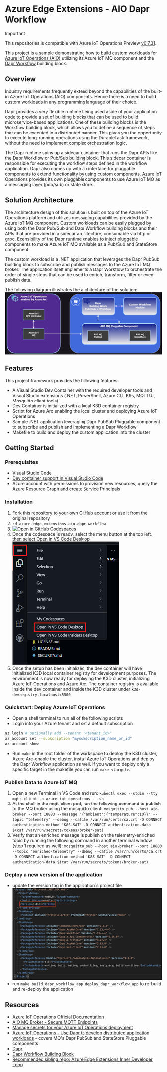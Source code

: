 # Azure Edge Extensions - AIO Dapr Workflow

> [!IMPORTANT]  
> This repositories is compatible with Azure IoT Operations Preview [v0.7.31](https://github.com/Azure/azure-iot-operations/releases/tag/v0.7.31).

This project is a sample demonstrating how to build custom workloads for [Azure IoT Operations (AIO)](https://learn.microsoft.com/en-us/azure/iot-operations/get-started/overview-iot-operations) utilizing its Azure IoT MQ component and the [Dapr Workflow](https://docs.dapr.io/developing-applications/building-blocks/workflow/workflow-overview/) building block.

## Overview

Industry requirements frequently extend beyond the capabilities of the built-in Azure IoT Operations (AIO) components. Hence there is a need to build custom workloads in any programming language of their choice.

Dapr provides a very flexible runtime being used aside of your application code to provide a set of building blocks that can be used to build microservice-based applications. One of these building blocks is the Workflow building block, which allows you to define a sequence of steps that can be executed in a distributed manner. This gives you the opportunity to execute long-running operations using the DurableTask framework, without the need to implement complex orchestration logic.

The Dapr runtime spins up a sidecar container that runs the Dapr APIs like the Dapr Workflow or Pub/Sub building block. This sidecar container is responsible for executing the workflow steps defined in the workflow application. Dapr also comes up with an interface for pluggable components to extend functionality by using custom components. Azure IoT Operations provides its own pluggable components to use Azure IoT MQ as a messaging layer (pub/sub) or state store.

## Solution Architecture

The architecture design of this solution is built on top of the Azure IoT Operations platform and utilizes messaging capabilities provided by the Azure IoT MQ component. Custom workloads can be easily plugged by using both the Dapr Pub/Sub and Dapr Workflow building blocks and their APIs that are provided in a sidecar architecture, consumable via http or grpc. Exensibility of the Dapr runtime enables to inject pluggable components to make Azure IoT MQ available as a Pub/Sub and StateStore component.

The custom workload is a .NET application that leverages the Dapr PubSub building block to subscribe and publish messages to the Azure IoT MQ broker. The application itself implements a Dapr Workflow to orchestrate the order of single steps that can be used to enrich, transform, filter or even publish data.

The following diagram illustrates the architecture of the solution:
![architecture](img/architecture.png)

## Features

This project framework provides the following features:

* A Visual Studio Dev Container with the required developer tools and Visual Studio extensions (.NET, PowerShell, Azure CLI, K9s, MQTTUI, Mosquitto client tools)
* Dev Container is initialized with a local K3D container registry
* Script for Azure Arc enabling the local cluster and deploying Azure IoT Operations
* Sample .NET application leveraging Dapr PubSub Pluggable component to subscribe and publish and implementing a Dapr Workflow
* Makefile to build and deploy the custom application into the cluster

## Getting Started

### Prerequisites

* Visual Studio Code
* [Dev container support in Visual Studio Code](https://code.visualstudio.com/docs/devcontainers/tutorial)
* Azure account with permissions to provision new resources, query the Azure Resource Graph and create Service Principals

### Installation

1. Fork this repository to your own GitHub account or use it from the original repository
2. `cd azure-edge-extensions-aio-dapr-workflow`
3. [![Open in GitHub Codespaces](https://github.com/codespaces/badge.svg)](https://codespaces.new/Azure-Samples/azure-edge-extensions-aio-dapr-workflow?quickstart=1)
4. Once the codespace is ready, select the menu button at the top left, then select Open in VS Code Desktop
![vs-code](img/vs-code-desktop.png)
5. Once the setup has been initialized, the dev container will have initialized K3D local container registry for development purposes. The environment is now ready for deploying the K3D cluster, initializing Azure IoT Operations and Azure Arc. The container registry is available inside the dev container and inside the K3D cluster under `k3d-devregistry.localhost:5500`

### Quickstart: Deploy Azure IoT Operations

* Open a shell terminal to run all of the following scripts
* Login into your Azure tenant and set a default subscription

``` bash
az login # optionally add --tenant "<tenant_id>"
az account set --subscription "mysubscription_name_or_id"
az account show
```

* Run `make` in the root folder of the workspace to deploy the K3D cluster, Azure Arc-enable the cluster, install Azure IoT Operations and deploy the Dapr Workflow application as well. If you want to deploy only a specific target in the makefile you can run `make <target>`.

### Publish Data to Azure IoT MQ

1. Open a new Terminal in VS Code and run:
`kubectl exec --stdin --tty mqtt-client -n azure-iot-operations -- sh`
2. At the shell in the mqtt-client pod, run the following command to publish to the MQ broker using the mosquitto client:
`mosquitto_pub --host aio-broker --port 18883 --message '{"ambient":{"temperature":10}}' --topic "telemetry" --debug --cafile /var/run/certs/ca.crt -D CONNECT authentication-method 'K8S-SAT' -D CONNECT authentication-data $(cat /var/run/secrets/tokens/broker-sat)`
3. Verify that an enriched message is publish on the telemetry-enriched topic by running the following command in another terminal window (step 1 required as well):
`mosquitto_sub --host aio-broker --port 18883 --topic "enriched-telemetry" --debug --cafile /var/run/certs/ca.crt -D CONNECT authentication-method 'K8S-SAT' -D CONNECT authentication-data $(cat /var/run/secrets/tokens/broker-sat)`

### Deploy a new version of the application

* update the version tag in the application´s project file
![version](img/app-version.png)
* run `make build_dapr_workflow_app deploy_dapr_workflow_app` to re-build and re-deploy the application

## Resources

* [Azure IoT Operations Official Documentation](https://learn.microsoft.com/en-us/azure/iot-operations/)
* [AIO MQ Broker - Secure MQTT Endpoints](https://learn.microsoft.com/en-us/azure/iot-operations/manage-mqtt-connectivity/howto-configure-brokerlistener)
* [Manage secrets for your Azure IoT Operations deployment](https://learn.microsoft.com/en-us/azure/iot-operations/deploy-iot-ops/howto-manage-secrets)
* [Azure IoT Operations - Use Dapr to develop distributed application workloads](https://learn.microsoft.com/en-us/azure/iot-operations/develop/howto-develop-dapr-apps) - covers MQ's Dapr PubSub and StateStore Pluggable components
* [Dapr](http://dapr.io)
* [Dapr Workflow Building Block](https://docs.dapr.io/developing-applications/building-blocks/workflow/workflow-overview/)
* [Recommended sibling repo: Azure Edge Extensions Inner Developer Loop](https://github.com/Azure-Samples/azure-edge-extensions-aio-dapr-net-devcontainer-k3d)
